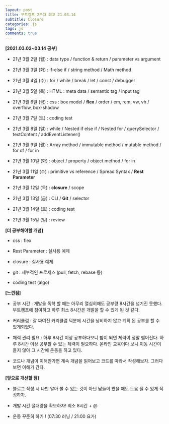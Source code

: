 ```yaml
---  
layout: post  
title: 부트캠프 2주차 회고 21.03.14
subtitle: Closure
categories: js
tags: js
comments: true  
--- 
```


**[2021.03.02~03.14 공부]**

- 21년 3월 2일 (월) : data type / function & return / parameter vs argument

- 21년 3월 3일 (화) : if-else if / string method / Math method

- 21년 3월 4일 (수) : for / while / break / let / const / debugger

- 21년 3월 5일 (목) : HTML : meta data / semantic tag / input tag

- 21년 3월 6일 (금) : css : box model / **flex** / order / em, rem, vw, vh / overflow, box-shadow

- 21년 3월 7일 (토) : coding test

- 21년 3월 8일 (일) : while / Nested if else if / Nested for / querySelector / textContent / addEventListener() 

- 21년 3월 9일 (월) : Array method / immutable method / mutable method / for of / for in

- 21년 3월 10일 (화) : object / property / object.method / for in 

- 21년 3월 11일 (수) : primitive vs reference / Spread Syntax / **Rest Parameter**

- 21년 3월 12일 (목) : **closure** / scope

- 21년 3월 13일 (금) : CLI / **Git** / selector

- 21년 3월 14일 (토) : coding test 

- 21년 3월 15일 (일) : review

**[더 공부해야할 개념]**

- css : flex 

- Rest Parameter : 실사용 예제

- closure : 실사용 예제 

- git : 세부적인 프로세스 (pull, fetch, rebase 등)

- coding test (algo)

**[느낀점]**

- 공부 시간 : 개발을 독학 할 때는 아무리 열심히해도 공부량 8시간을 넘기진 못했다. 부트캠프에 참여하고 하루 최소 8시간은 개발을 할 수 있게 된 것 같다.

- 커리큘럼 : 잘 짜여진 커리큘럼 덕분에 시간을 낭비하지 않고 계획 된 공부를 할 수 있게되었다.

- 체력 관리 필요 : 하루 8시간 이상 공부하다보니 밤이 되면 체력이 정말 떨어진다. 하루 8시간 이상 공부할 수 있는 체력이 필요하다. 온라인 교육이다 보니 이동 시간이 들지 않아 그 시간에 운동을 하고 있다.

- 코드나 개념이 이해안가면 계속 개념을 읽어보고 코드를 따라서 작성해보자. 그러다 보면 이해가 간다.

**[앞으로 개선할 점]**

- 블로그 작성 시 나만 알아 볼 수 있는 것이 아닌 남들이 봤을 때도 도움 될 수 있게 작성하자.

- 개발 시간 절대량을 확보하자! 최소 8시간 + @

- 운동 꾸준히 하기 ! (07:30 러닝 / 21:00 요가)


